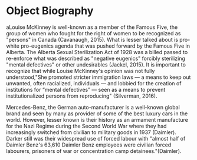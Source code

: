# Object Biography #
aLouise McKinney is well-known as a member of the Famous Five, the group of women who fought for the right of women to be recognized as "persons" in Canada (Cavanaugh, 2015). What is lesser talked about is pro-white pro-eugenics agenda that was pushed forward by the Famous Five in Alberta. The Alberta Sexual Sterilization Act of 1928 was a billed passed to re-enforce what was described as "negative eugenics" forcibly sterilizing "mental defectives" or other undesirables (Jackel, 2015). It is important to recognize that while Louise McKinney's opinion was not fully understood,"She promoted stricter immigration laws — a means to keep out unwanted, often racialized, individuals — and lobbied for the creation of institutions for “mental defectives” — seen as a means to prevent institutionalized persons from reproducing" (Silverman, 2016).

Mercedes-Benz, the German auto-manufacturer is a well-known global brand and seen by many as provider of some of the best luxury cars in the world. However, lesser known is their history as an armament manufacture for the Nazi Regime during the Second World War where they had increasingly switched from civilian to military goods in 1937 (Daimler). Darker still was their widespread use of forced labour with "almost half of Daimler Benz's 63,610 Daimler Benz employees were civilian forced labourers, prisoners of war or concentration camp detainees."(Daimler).
